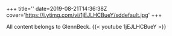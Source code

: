 +++
title=''
date=2019-08-21T14:36:38Z
cover='https://i.ytimg.com/vi/1jEJLHCBueY/sddefault.jpg'
+++

All content belongs to GlennBeck.
{{< youtube 1jEJLHCBueY >}}
